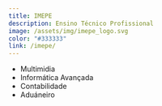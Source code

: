 ```yaml
---
title: IMEPE
description: Ensino Técnico Profissional
image: /assets/img/imepe_logo.svg
color: "#333333"
link: /imepe/
---
```


- Multimidia
- Informática Avançada
- Contabilidade
- Aduáneiro